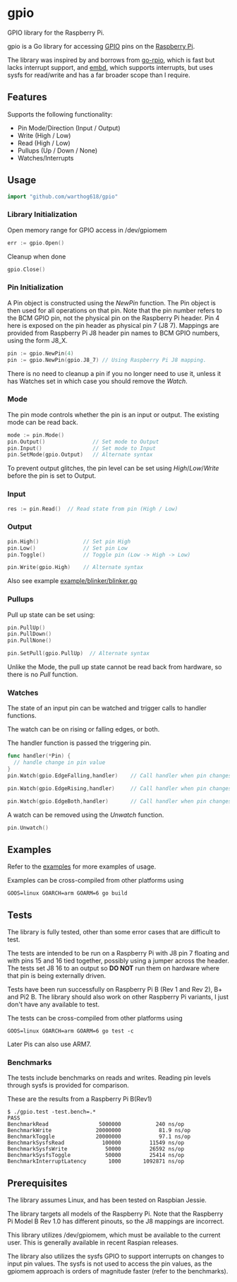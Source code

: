 gpio
=======

GPIO library for the Raspberry Pi.

gpio is a Go library for accessing [GPIO](http://elinux.org/Rpi_Low-level_peripherals) pins on the [Raspberry Pi](https://en.wikipedia.org/wiki/Raspberry_Pi).

The library was inspired by and borrows from [go-rpio](https://github.com/stianeikeland/go-rpio), which is fast but lacks interrupt support, and [embd](https://github.com/kidoman/embd), which supports interrupts, but uses sysfs for read/write and has a far broader scope than I require.

## Features ##

Supports the following functionality:
- Pin Mode/Direction (Input / Output)
- Write (High / Low)
- Read (High / Low)
- Pullups (Up / Down / None)
- Watches/Interrupts

## Usage ##

```go
import "github.com/warthog618/gpio"
```

### Library Initialization ###

Open memory range for GPIO access in /dev/gpiomem

```go
err := gpio.Open()
```

Cleanup when done

```go
gpio.Close()
```

### Pin Initialization ###

A Pin object is constructed using the *NewPin* function.
The Pin object is then used for all operations on that pin.
Note that the pin number refers to the BCM GPIO pin, not the physical pin on the Raspberry Pi header.
Pin 4 here is exposed on the pin header as physical pin 7 (J8 7).
Mappings are provided from Raspberry Pi J8 header pin names to BCM GPIO numbers, using the form J8_X.

```go
pin := gpio.NewPin(4)
pin := gpio.NewPin(gpio.J8_7) // Using Raspberry Pi J8 mapping.
```

There is no need to cleanup a pin if you no longer need to use it, unless it has Watches set in which case you should remove the *Watch*.

### Mode ###

The pin mode controls whether the pin is an input or output.  The existing mode can be read back.
```go
mode := pin.Mode()
pin.Output()               // Set mode to Output
pin.Input()                // Set mode to Input
pin.SetMode(gpio.Output)   // Alternate syntax
```

To prevent output glitches, the pin level can be set using *High*/*Low*/*Write* before the pin is set to Output.

### Input ###
```go
res := pin.Read()  // Read state from pin (High / Low)

```


### Output
```go
pin.High()              // Set pin High
pin.Low()               // Set pin Low
pin.Toggle()            // Toggle pin (Low -> High -> Low)

pin.Write(gpio.High)    // Alternate syntax

```

Also see example [example/blinker/blinker.go](example/blinker/blinker.go)

### Pullups ###

Pull up state can be set using:

```go
pin.PullUp()
pin.PullDown()
pin.PullNone()

pin.SetPull(gpio.PullUp)  // Alternate syntax
```

Unlike the Mode, the pull up state cannot be read back from hardware, so there is no *Pull* function.

### Watches ###
The state of an input pin can be watched and trigger calls to handler functions.

The watch can be on rising or falling edges, or both.

The handler function is passed the triggering pin.

```go
func handler(*Pin) {
  // handle change in pin value
}
pin.Watch(gpio.EdgeFalling,handler)    // Call handler when pin changes from High to Low.

pin.Watch(gpio.EdgeRising,handler)     // Call handler when pin changes from Low to High.

pin.Watch(gpio.EdgeBoth,handler)       // Call handler when pin changes
```

A watch can be removed using the *Unwatch* function.

```go
pin.Unwatch()
```

## Examples ##

Refer to the [examples](example) for more examples of usage.

Examples can be cross-compiled from other platforms using
```
GOOS=linux GOARCH=arm GOARM=6 go build

```

## Tests ##

The library is fully tested, other than some error cases that are difficult to test.

The tests are intended to be run on a Raspberry Pi with J8 pin 7 floating and with pins 15 and 16 tied together, possibly using a jumper across the header.  The tests set J8 16 to an output so **DO NOT** run them on hardware where that pin is being externally driven.

Tests have been run successfully on Raspberry Pi B (Rev 1 and Rev 2), B+ and Pi2 B.  The library should also work on other Raspberry Pi variants, I just don't have any available to test.

The tests can be cross-compiled from other platforms using
```
GOOS=linux GOARCH=arm GOARM=6 go test -c
```

Later Pis can also use ARM7.

### Benchmarks ###

The tests include benchmarks on reads and writes.  Reading pin levels through sysfs is provided for comparison.

These are the results from a Raspberry Pi B(Rev1)
```
$ ./gpio.test -test.bench=.*
PASS
BenchmarkRead            	 5000000	       240 ns/op
BenchmarkWrite           	20000000	        81.9 ns/op
BenchmarkToggle          	20000000	        97.1 ns/op
BenchmarkSysfsRead       	  100000	     11549 ns/op
BenchmarkSysfsWrite      	   50000	     26592 ns/op
BenchmarkSysfsToggle     	   50000	     25414 ns/op
BenchmarkInterruptLatency	    1000	   1092871 ns/op
```

## Prerequisites ##

The library assumes Linux, and has been tested on Raspbian Jessie.

The library targets all models of the Raspberry Pi.  Note that the Raspberry Pi Model B Rev 1.0 has different pinouts, so the J8 mappings are incorrect.

This library utilizes /dev/gpiomem, which must be available to the current user.  This is generally available in recent Raspian releases.

The library also utilizes the sysfs GPIO to support interrupts on changes to input pin values.  The sysfs is not used to access the pin values, as the gpiomem approach is orders of magnitude faster (refer to the benchmarks).
